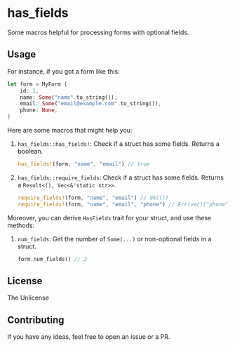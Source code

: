 # has_fields

Some macros helpful for processing forms with optional fields.

## Usage

For instance, if you got a form like this:
```rust
let form = MyForm {
    id: 1,
    name: Some("name".to_string()),
    email: Some("email@example.com".to_string()),
    phone: None,
}
```

Here are some macros that might help you:

1. `has_fields::has_fields!`: Check if a struct has some fields. Returns a boolean.

    ```rust
    has_fields!(form, "name", "email") // true
    ```

2. `has_fields::require_fields`: Check if a struct has some fields. Returns a `Result<(), Vec<&'static str>>`.

    ```rust
    require_fields!(form, "name", "email") // Ok(())
    require_fields!(form, "name", "email", "phone") // Err(vec!["phone"])
    ```

Moreover, you can derive `HasFields` trait for your struct, and use these methods:

1. `num_fields`: Get the number of `Some(...)` or non-optional fields in a struct.

    ```rust
    form.num_fields() // 2
    ```

## License

The Unlicense

## Contributing

If you have any ideas, feel free to open an issue or a PR.